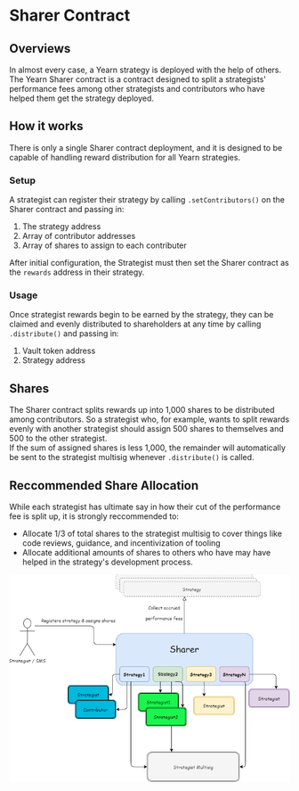 # Sharer Contract
## Overviews
In almost every case, a Yearn strategy is deployed with the help of others. The Yearn Sharer contract is a contract designed to split a strategists' performance fees among other strategists and contributors who have helped them get the strategy deployed.  

## How it works
There is only a single Sharer contract deployment, and it is designed to be capable of handling reward distribution for all Yearn strategies.

### Setup
A strategist can register their strategy by calling `.setContributors()` on the Sharer contract and passing in:
1. The strategy address
1. Array of contributor addresses
1. Array of shares to assign to each contributer  

After initial configuration, the Strategist must then set the Sharer contract as the `rewards` address in their strategy. 

### Usage
Once strategist rewards begin to be earned by the strategy, they can be claimed and evenly distributed to shareholders at any time by calling `.distribute()` and passing in:  
1. Vault token address
1. Strategy address

## Shares
The Sharer contract splits rewards up into 1,000 shares to be distributed among contributors. So a strategist who, for example, wants to split rewards evenly with another strategist should assign 500 shares to themselves and 500 to the other strategist.  
If the sum of assigned shares is less 1,000, the remainder will automatically be sent to the strategist multisig whenever `.distribute()` is called.

## Reccommended Share Allocation
While each strategist has ultimate say in how their cut of the performance fee is split up, it is strongly reccommended to:
- Allocate 1/3 of total shares to the strategist multisig to cover things like code reviews, guidance, and incentivization of tooling
- Allocate additional amounts of shares to others who have may have helped in the strategy's development process.

![](img/2021-01-30-12-18-02.png)